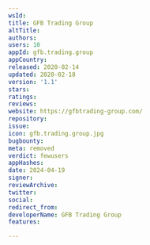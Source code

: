 ```yaml
---
wsId: 
title: GFB Trading Group
altTitle: 
authors: 
users: 10
appId: gfb.trading.group
appCountry: 
released: 2020-02-14
updated: 2020-02-18
version: '1.1'
stars: 
ratings: 
reviews: 
website: https://gfbtrading-group.com/
repository: 
issue: 
icon: gfb.trading.group.jpg
bugbounty: 
meta: removed
verdict: fewusers
appHashes: 
date: 2024-04-19
signer: 
reviewArchive: 
twitter: 
social: 
redirect_from: 
developerName: GFB Trading Group
features: 

---
```


